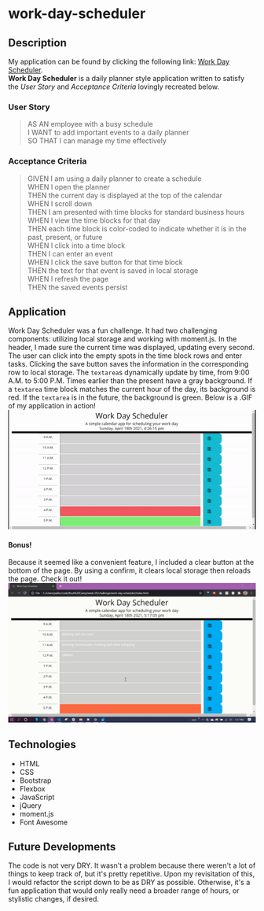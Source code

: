# work-day-scheduler

## Description

My application can be found by clicking the following link: [Work Day Scheduler](https://pablodlc.github.io/work-day-scheduler/).  
**Work Day Scheduler** is a daily planner style application written to satisfy the _User Story_ and _Acceptance Criteria_ lovingly recreated below.

### User Story

> AS AN employee with a busy schedule  
> I WANT to add important events to a daily planner  
> SO THAT I can manage my time effectively

### Acceptance Criteria

> GIVEN I am using a daily planner to create a schedule  
> WHEN I open the planner  
> THEN the current day is displayed at the top of the calendar  
> WHEN I scroll down  
> THEN I am presented with time blocks for standard business hours  
> WHEN I view the time blocks for that day  
> THEN each time block is color-coded to indicate whether it is in the past, present, or future  
> WHEN I click into a time block  
> THEN I can enter an event  
> WHEN I click the save button for that time block  
> THEN the text for that event is saved in local storage  
> WHEN I refresh the page  
> THEN the saved events persist

## Application

Work Day Scheduler was a fun challenge. It had two challenging components: utilizing local storage and working with moment.js. In the header, I made sure the current time was displayed, updating every second. The user can click into the empty spots in the time block rows and enter tasks. Clicking the save button saves the information in the corresponding row to local storage. The `textarea`s dynamically update by time, from 9:00 A.M. to 5:00 P.M. Times earlier than the present have a gray background. If a `textarea` time block matches the current hour of the day, its background is red. If the `textarea` is in the future, the background is green. Below is a .GIF of my application in action!  
![Work Daay Scheduler scheduling like a boss](./assets/images/wdc.gif)

#### Bonus!

Because it seemed like a convenient feature, I included a clear button at the bottom of the page. By using a confirm, it clears local storage then reloads the page. Check it out!
![Clear button clearing things up](./assets/images/clear.gif)

## Technologies

-   HTML
-   CSS
-   Bootstrap
-   Flexbox
-   JavaScript
-   jQuery
-   moment.js
-   Font Awesome

## Future Developments

The code is not very DRY. It wasn't a problem because there weren't a lot of things to keep track of, but it's pretty repetitive. Upon my revisitation of this, I would refactor the script down to be as DRY as possible. Otherwise, it's a fun application that would only really need a broader range of hours, or stylistic changes, if desired.
